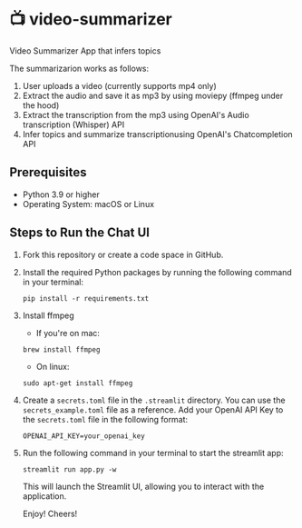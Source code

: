 # 📺 video-summarizer
Video Summarizer App that infers topics

The summarizarion works as follows:

1. User uploads a video (currently supports mp4 only)
2. Extract the audio and save it as mp3 by using moviepy (ffmpeg under the hood)
3. Extract the transcription from the mp3 using OpenAI's Audio transcription (Whisper) API 
4. Infer topics and summarize transcriptionusing OpenAI's Chatcompletion API 

## Prerequisites

- Python 3.9 or higher
- Operating System: macOS or Linux

## Steps to Run the Chat UI

1. Fork this repository or create a code space in GitHub.

2. Install the required Python packages by running the following command in your terminal:
   ```
   pip install -r requirements.txt
   ```

3. Install ffmpeg
   * If you're on mac:
   ```
   brew install ffmpeg
   ```
   * On linux:
   ```
   sudo apt-get install ffmpeg
   ```

4. Create a `secrets.toml` file in the `.streamlit` directory. You can use the `secrets_example.toml` file as a reference. Add your OpenAI API Key to the `secrets.toml` file in the following format:
   ```
   OPENAI_API_KEY=your_openai_key
   ```

5. Run the following command in your terminal to start the streamlit app:
   ```
   streamlit run app.py -w
   ```

   This will launch the Streamlit UI, allowing you to interact with the application.

   Enjoy! Cheers!

